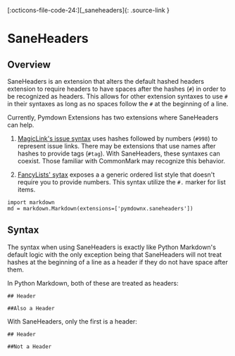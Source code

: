 [:octicons-file-code-24:][_saneheaders]{: .source-link }

# SaneHeaders

## Overview

SaneHeaders is an extension that alters the default hashed headers extension to require headers to have spaces after the
hashes (`#`) in order to be recognized as headers. This allows for other extension syntaxes to use `#` in their syntaxes
as long as no spaces follow the `#` at the beginning of a line.

Currently, Pymdown Extensions has two extensions where SaneHeaders can help.

1.  [MagicLink's issue syntax](./magiclink.md#issues-and-pull-requests) uses hashes followed by numbers (`#998`) to
    represent issue links. There may be extensions that use names after hashes to provide tags (`#tag`). With
    SaneHeaders, these syntaxes can coexist. Those familiar with CommonMark may recognize this behavior.

2.  [FancyLists' sytax](./fancylists.md) exposes a a generic ordered list style that doesn't require you to provide
    numbers. This syntax utilize the `#.` marker for list items.

```py3
import markdown
md = markdown.Markdown(extensions=['pymdownx.saneheaders'])
```

## Syntax

The syntax when using SaneHeaders is exactly like Python Markdown's default logic with the only exception being that
SaneHeaders will not treat hashes at the beginning of a line as a header if they do not have space after them.

In Python Markdown, both of these are treated as headers:

```
## Header

##Also a Header
```

With SaneHeaders, only the first is a header:

```
## Header

##Not a Header
```

